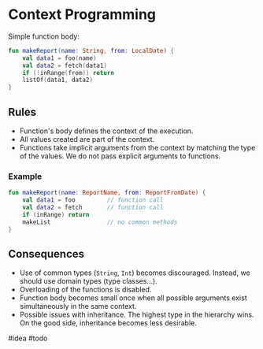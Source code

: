 # Context Programming

Simple function body:

```kt
fun makeReport(name: String, from: LocalDate) {
	val data1 = foo(name)
	val data2 = fetch(data1)
	if (!inRange(from)) return
	listOf(data1, data2)
}
```

## Rules
+ Function's body defines the context of the execution.
+ All values created are part of the context.
+ Functions take implicit arguments from the context by matching the type of the values. We do not pass explicit arguments to functions.

### Example

```kt
fun makeReport(name: ReportName, from: ReportFromDate) {
	val data1 = foo			// function call
	val data2 = fetch		// function call
	if (inRange) return
	makeList				// no common methods
}
```

## Consequences
+ Use of common types (`String`, `Int`) becomes discouraged. Instead, we should use domain types (type classes...).
+ Overloading of the functions is disabled.
+ Function body becomes small once when all possible arguments exist simultaneously in the same context.
+ Possible issues with inheritance. The highest type in the hierarchy wins. On the good side, inheritance becomes less desirable.

#idea #todo